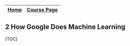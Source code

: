 
|[Home](../README.md)|[Course Page]()|
|---------------------|--------------|

## 2 How Google Does Machine Learning

[TOC]
        